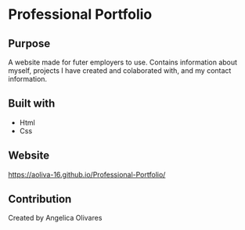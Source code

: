 # Professional Portfolio

## Purpose 
A website made for futer employers to use. Contains information about myself, projects I have created and colaborated with, and my contact information.

## Built with
* Html
* Css

## Website 
 https://aoliva-16.github.io/Professional-Portfolio/

## Contribution
Created by Angelica Olivares
